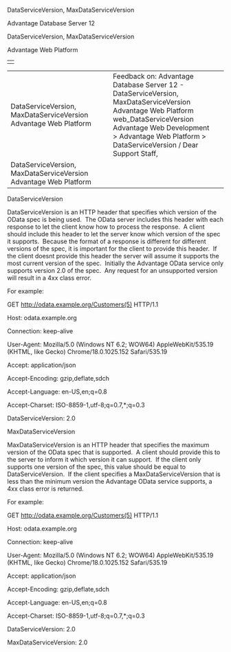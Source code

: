 DataServiceVersion, MaxDataServiceVersion




Advantage Database Server 12  

DataServiceVersion, MaxDataServiceVersion

Advantage Web Platform

|  |
| --- |
|  |

|  |  |  |  |  |
| --- | --- | --- | --- | --- |
| DataServiceVersion, MaxDataServiceVersion  Advantage Web Platform |  |  | Feedback on: Advantage Database Server 12 - DataServiceVersion, MaxDataServiceVersion Advantage Web Platform web\_DataServiceVersion Advantage Web Development > Advantage Web Platform > DataServiceVersion / Dear Support Staff, |  |
| DataServiceVersion, MaxDataServiceVersion  Advantage Web Platform |  |  |  |  |

DataServiceVersion

DataServiceVersion is an HTTP header that specifies which version of the OData spec is being used.  The OData server includes this header with each response to let the client know how to process the response.  A client should include this header to let the server know which version of the spec it supports.  Because the format of a response is different for different versions of the spec, it is important for the client to provide this header.  If the client doesnt provide this header the server will assume it supports the most current version of the spec.  Initially the Advantage OData service only supports version 2.0 of the spec.  Any request for an unsupported version will result in a 4xx class error.

For example:

GET http://odata.example.org/Customers(5) HTTP/1.1

Host: odata.example.org

Connection: keep-alive

User-Agent: Mozilla/5.0 (Windows NT 6.2; WOW64) AppleWebKit/535.19 (KHTML, like Gecko) Chrome/18.0.1025.152 Safari/535.19

Accept: application/json

Accept-Encoding: gzip,deflate,sdch

Accept-Language: en-US,en;q=0.8

Accept-Charset: ISO-8859-1,utf-8;q=0.7,\*;q=0.3

DataServiceVersion: 2.0

MaxDataServiceVersion

MaxDataServiceVersion is an HTTP header that specifies the maximum version of the OData spec that is supported.  A client should provide this to the server to inform it which version it can support.  If the client only supports one version of the spec, this value should be equal to DataServiceVersion.  If the client specifies a MaxDataServiceVersion that is less than the minimum version the Advantage OData service supports, a 4xx class error is returned.

For example:

GET http://odata.example.org/Customers(5) HTTP/1.1

Host: odata.example.org

Connection: keep-alive

User-Agent: Mozilla/5.0 (Windows NT 6.2; WOW64) AppleWebKit/535.19 (KHTML, like Gecko) Chrome/18.0.1025.152 Safari/535.19

Accept: application/json

Accept-Encoding: gzip,deflate,sdch

Accept-Language: en-US,en;q=0.8

Accept-Charset: ISO-8859-1,utf-8;q=0.7,\*;q=0.3

DataServiceVersion: 2.0

MaxDataServiceVersion: 2.0